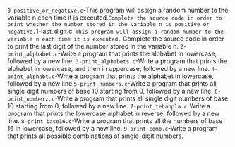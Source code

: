 `0-positive_or_negative.c`-This program will assign a random number to the variable n each time it is executed.` Complete the source code in order to print whether the number stored in the variable n is positive or negative.
`1-last_digit.c`-This program will assign a random number to the variable n each time it is executed.` Complete the source code in order to print the last digit of the number stored in the variable n.
`2-print_alphabet.c`-Write a program that prints the alphabet in lowercase, followed by a new line.
`3-print_alphabets.c`-Write a program that prints the alphabet in lowercase, and then in uppercase, followed by a new line.
`4-print_alphabt.c`-Write a program that prints the alphabet in lowercase, followed by a new line
`5-print_numbers.c`-Write a program that prints all single digit numbers of base 10 starting from 0, followed by a new line.
`6-print_numberz.c`-Write a program that prints all single digit numbers of base 10 starting from 0, followed by a new line.
`7-print_tebahpla.c`-Write a program that prints the lowercase alphabet in reverse, followed by a new line.
`8-print_base16.c`-Write a program that prints all the numbers of base 16 in lowercase, followed by a new line.
`9-print_comb.c`-Write a program that prints all possible combinations of single-digit numbers.

